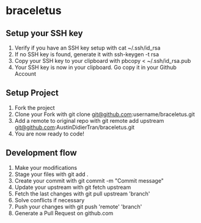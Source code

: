 # braceletus

## Setup your SSH key

1. Verify if you have an SSH key setup with cat ~/.ssh/id_rsa
2. If no SSH key is found, generate it with ssh-keygen -t rsa
3. Copy your SSH key to your clipboard with pbcopy < ~/.ssh/id_rsa.pub
4. Your SSH key is now in your clipboard. Go copy it in your Github Account

## Setup Project

1. Fork the project
2. Clone your Fork with git clone git@github.com:username/braceletus.git
3. Add a remote to original repo with git remote add upstream git@github.com:AustinDidierTran/braceletus.git
4. You are now ready to code!

## Development flow

1. Make your modifications
2. Stage your files with git add .
3. Create your commit with git commit -m "Commit message"
4. Update your upstream with git fetch upstream
5. Fetch the last changes with git pull upstream 'branch'
6. Solve conflicts if necessary
7. Push your changes with git push 'remote' 'branch'
8. Generate a Pull Request on github.com
